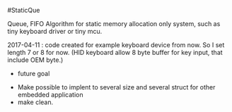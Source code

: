 #StaticQue

Queue, FIFO Algorithm for static memory allocation only system, such as tiny keyboard driver or tiny mcu.

2017-04-11 : code created for example keyboard device from now. So I set length 7 or 8 for now.
(HID keyboard allow 8 byte buffer for key input, that include OEM byte.)

* future goal
- Make possible to implent to several size and several struct for other embedded application
- make clean.
